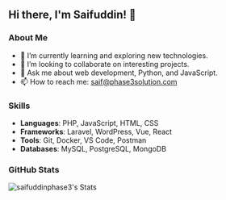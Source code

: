 ## Hi there, I'm Saifuddin! 👋

### About Me
- 🌱 I’m currently learning and exploring new technologies.
- 👯 I’m looking to collaborate on interesting projects.
- 💬 Ask me about web development, Python, and JavaScript.
- 📫 How to reach me: [saif@phase3solution.com](mailto:saif@phase3solution.com)

### Skills
- **Languages**: PHP, JavaScript, HTML, CSS
- **Frameworks**: Laravel, WordPress, Vue, React
- **Tools**: Git, Docker, VS Code, Postman
- **Databases**: MySQL, PostgreSQL, MongoDB

### GitHub Stats
![saifuddinphase3's Stats](https://github-readme-stats.vercel.app/api?username=saifuddinphase3&theme=vue-dark&show_icons=true&hide_border=true&count_private=true)
